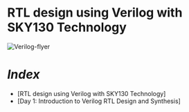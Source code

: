 # RTL design using Verilog with SKY130 Technology 
![Verilog-flyer](https://user-images.githubusercontent.com/100710081/165515835-c9e707e7-cc42-4439-8f95-81b94bb8a397.png)
# *Index*
- [RTL design using Verilog with SKY130 Technology]
- [Day 1: Introduction to Verilog RTL Design and Synthesis]
